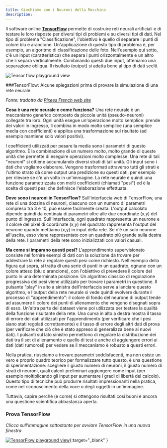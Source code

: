 ```yaml
---
title: Giochiamo con i Neuroni della Macchina
description:
---
```


Il software online **[TensorFlow](https://www.tensorflow.org/overview/)** permette di costruire reti neurali artificiali e di testare le loro risposte per diversi tipi di problemi e su diversi tipi di dati. Nel tipo di problema "Classificazione", l'obiettivo è quello di separare i punti di colore blu e arancione. Un'applicazione di questo tipo di problema è, per esempio, un algoritmo di classificazione delle foto. Nell'esempio qui sotto, c'è un input (caratteristica) che separa i punti orizzontalmente e un altro che li separa verticalmente. Combinando questi due input, otteniamo una separazione obliqua. Il risultato (output) si adatta bene al tipo di dati scelti.

![Tensor flow playground view](../Images/tensor-flow.png)


###TensorFlow: Alcune spiegazioni prima di provare la simulazione di una rete neurale

_Fonte: tradotto da [Pixees French web site](https://pixees.fr/jouez-avec-les-neurones-de-la-machine/)_

**Cosa è una rete neurale e come funziona?**
Una rete neurale è un meccanismo generico composto da piccole unità (pseudo-neuroni) collegate tra loro. Ogni unità esegue un'operazione molto semplice: prende dei valori in ingresso, li combina in modo molto semplice (una semplice media con coefficienti) e applica una trasformazione sul risultato (ad esempio mantiene solo valori positivi).

I coefficienti utilizzati per pesare la media sono i parametri di questo algoritmo. È la combinazione di un numero molto, molto grande di queste unità che permette di eseguire operazioni molto complesse. Una rete di tali "neuroni" si ottiene accumulando diversi strati di tali unità. Gli input sono i dati che vogliamo elaborare. Vengono trasformati attraverso tutti gli strati e l'ultimo strato dà come output una predizione su questi dati, per esempio per rilevare se c'è un volto in un'immagine. La rete neurale è quindi una funzione parametrizzata con molti coefficienti (chiamati "pesi") ed è la scelta di questi pesi che definisce l'elaborazione effettuata.

**Dove sono i neuroni in TensorFlow?**
Sull'interfaccia web di TensorFlow, una rete di una dozzina di neuroni, ciascuno con un numero di parametri compreso tra 3 e 10, può essere facilmente creata. L'output calcolato dipende quindi da centinaia di parametri oltre alle due coordinate (x,y) del punto di ingresso. Sull'interfaccia, ogni quadrato rappresenta un neurone e il colore del pixel di coordinate (x,y) nel quadrato rappresenta l'output del neurone quando mettiamo (x,y) in input della rete. Se c'è un solo neurone all'uscita, esso viene rappresentato con un quadrato più grande sulla destra della rete. I parametri della rete sono inizializzati con valori casuali.

**Ma come si imparano questi pesi?**
L'apprendimento supervisionato consiste nel fornire esempi di dati con la soluzione da trovare per addestrare la rete a regolare questi pesi come richiesto. Nell'esempio della figura qui sopra, si tratta di una serie di punti in un quadrato, ognuno con un colore atteso (blu o arancione), con l'obiettivo di prevedere il colore del punto in una determinata posizione.  Un algoritmo classico di regolazione progressiva dei pesi viene utilizzato per trovare i parametri in questione.
Il pulsante "play" in alto a sinistra dell'interfaccia serve a lanciare questo algoritmo, e l'output della rete neurale si vede quindi evolvere durante il processo di "apprendimento": il colore di fondo del neurone di output tende ad assumere il colore dei punti di allenamento che vengono disegnati sopra di esso. Un'altra parte del dataset viene poi utilizzata per testare la qualità della funzione risultante della rete. Una curva in alto a destra mostra il tasso di errore dei dati utilizzati per l'apprendimento (per verificare che i pesi siano stati regolati correttamente) e il tasso di errore degli altri dati di prova (per verificare che ciò che è stato appreso si generalizza bene ai nuovi dati). I pulsanti sul lato sinistro permettono di regolare la distribuzione dei dati tra il set di allenamento e quello di test e anche di aggiungere errori ai dati (dati rumorosi) per vedere se il meccanismo è robusto a questi errori.

Nella pratica, riusciamo a trovare parametri soddisfacenti, ma non esiste un vero e proprio quadro teorico per formalizzare tutto questo, è una questione di sperimentazione: scegliere il giusto numero di neuroni, il giusto numero di strati di neuroni, quali calcoli preliminari aggiungere come input (per esempio moltiplicando gli input per aumentare i gradi di libertà del calcolo).
Questo tipo di tecniche può produrre risultati impressionanti nella pratica, come nel riconoscimento della voce o degli oggetti in un'immagine.

Tuttavia, capire perché (e come) si ottengono risultati così buoni è ancora una questione scientifica abbastanza aperta.

### Prova TensorFlow

_Clicca sull'immagine sottostante per avviare TensorFlow in una nuova finestra_

[![TensorFlow playground view](../Images/tensor-flow.png)](https://playground.tensorflow.org/#activation=tanh&amp;batchSize=8&amp;dataset=circle&amp;regDataset=reg-plane&amp;learningRate=0.03&amp;regularizationRate=0&amp;noise=10&amp;networkShape=5,2&amp;seed=0.02708&amp;showTestData=false&amp;discretize=false&amp;percTrainData=50&amp;x=true&amp;y=true&amp;xTimesY=false&amp;xSquared=false&amp;ySquared=false&amp;cosX=false&amp;sinX=false&amp;cosY=false&amp;sinY=false&amp;collectStats=false&amp;problem=classification&amp;initZero=false&amp;hideText=false;target=blank){:target="_blank" }
